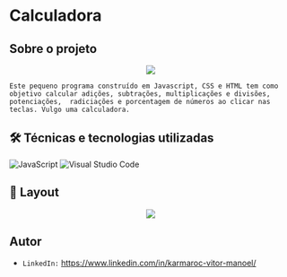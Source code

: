 # Calculadora

## Sobre o projeto 

<p align="center">
<img src="http://img.shields.io/static/v1?label=STATUS&message=EM%20DESENVOLVIMENTO&color=GREEN&style=for-the-badge"/>
</p>

``Este pequeno programa construído em Javascript, CSS e HTML tem como objetivo calcular adições, subtrações, multiplicações e divisões, potenciações, 
radiciações e porcentagem de números ao clicar nas teclas. Vulgo uma calculadora.``

##  🛠 Técnicas e tecnologias utilizadas

![JavaScript](https://img.shields.io/badge/javascript-%23323330.svg?logo=javascript&logoColor=%23F7DF1E)
![Visual Studio Code](https://img.shields.io/badge/Visual%20Studio%20Code-0078d7.svg?logo=visual-studio-code&logoColor=white)

## 🎨 Layout
<p align="center">
<img src="https://user-images.githubusercontent.com/69429925/209565418-28094920-43e2-4fce-944c-7969ffe75f6f.png">
</p>

## Autor

- ``LinkedIn:`` https://www.linkedin.com/in/karmaroc-vitor-manoel/
